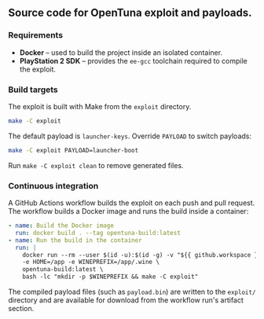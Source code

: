 ## Source code for OpenTuna exploit and payloads.

### Requirements
- **Docker** – used to build the project inside an isolated container.
- **PlayStation 2 SDK** – provides the `ee-gcc` toolchain required to compile the exploit.

### Build targets
The exploit is built with Make from the `exploit` directory.

```sh
make -C exploit
```

The default payload is `launcher-keys`. Override `PAYLOAD` to switch payloads:

```sh
make -C exploit PAYLOAD=launcher-boot
```

Run `make -C exploit clean` to remove generated files.

### Continuous integration
A GitHub Actions workflow builds the exploit on each push and pull request. The workflow
builds a Docker image and runs the build inside a container:

```yaml
- name: Build the Docker image
  run: docker build . --tag opentuna-build:latest
- name: Run the build in the container
  run: |
    docker run --rm --user $(id -u):$(id -g) -v "${{ github.workspace }}":/app -w /app \
    -e HOME=/app -e WINEPREFIX=/app/.wine \
    opentuna-build:latest \
    bash -lc "mkdir -p $WINEPREFIX && make -C exploit"
```

The compiled payload files (such as `payload.bin`) are written to the `exploit/` directory
and are available for download from the workflow run's artifact section.
